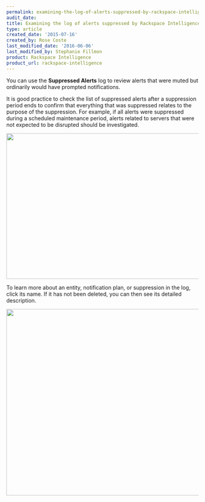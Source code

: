 ```yaml
---
permalink: examining-the-log-of-alerts-suppressed-by-rackspace-intelligence/
audit_date:
title: Examining the log of alerts suppressed by Rackspace Intelligence
type: article
created_date: '2015-07-16'
created_by: Rose Coste
last_modified_date: '2016-06-06'
last_modified_by: Stephanie Fillmon
product: Rackspace Intelligence
product_url: rackspace-intelligence
---
```


You can use the **Suppressed Alerts** log to review alerts that were
muted but ordinarily would have prompted notifications.

It is good practice to check the list of suppressed alerts after a
suppression period ends to confirm that everything that was suppressed
relates to the purpose of the suppression. For example, if all alerts
were suppressed during a scheduled maintenance period, alerts related to
servers that were not expected to be disrupted should be investigated.

<img src="{% asset_path rackspace-intelligence/examining-the-log-of-alerts-suppressed-by-rackspace-intelligence/intelligence-suppression-log.png %}" width="703" height="382" />

To learn more about an entity, notification plan, or suppression in the
log, click its name. If it has not been deleted, you can then see its
detailed description.

<img src="{% asset_path rackspace-intelligence/examining-the-log-of-alerts-suppressed-by-rackspace-intelligence/intelligence-suppression-inactive.png %}" width="545" height="489" />
